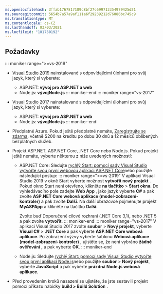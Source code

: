 ```yaml
---
ms.openlocfilehash: 3ffab1767817189c8bf27c699713354979425d21
ms.sourcegitcommit: 5654b7a57a9af111a6f29239212d76086bc745c9
ms.translationtype: MT
ms.contentlocale: cs-CZ
ms.lasthandoff: 03/03/2021
ms.locfileid: "101750192"
---
```

## <a name="prerequisites"></a>Požadavky

::: moniker range=">=vs-2019"

* [Visual Studio 2019](https://visualstudio.microsoft.com/downloads) nainstalované s odpovídajícími úlohami pro svůj jazyk, který si vyberete:
  * ASP.NET: **vývoj pro ASP.NET a web**
  * Node.js: **vývojNode.js**
::: moniker-end
::: moniker range="vs-2017"
* [Visual Studio 2017](https://visualstudio.microsoft.com/vs/older-downloads/?utm_medium=microsoft&utm_source=docs.microsoft.com&utm_campaign=vs+2017+download) nainstalované s odpovídajícími úlohami pro svůj jazyk, který si vyberete:
  * ASP.NET: **vývoj pro ASP.NET a web**
  * Node.js: **vývojNode.js**
::: moniker-end

* Předplatné Azure. Pokud ještě předplatné nemáte, [Zaregistrujte se zdarma](https://azure.microsoft.com/free/dotnet/), včetně $200 na kreditu po dobu 30 dnů a 12 měsíců oblíbených bezplatných služeb.

* Projekt ASP.NET, ASP.NET Core, .NET Core nebo Node.js. Pokud projekt ještě nemáte, vyberte některou z níže uvedených možností:
  * ASP.NET Core: Sledujte [rychlý Start: pomocí sady Visual Studio vytvořte svou první webovou aplikaci ASP.NET Core](../../ide/quickstart-aspnet-core.md)nebo použijte následující postup:
    ::: moniker range=">=vs-2019"
    V aplikaci Visual Studio 2019 v okně Start vyberte možnost **vytvořit nový projekt** . Pokud okno Start není otevřeno, klikněte **na tlačítko**  >  **Start okna**. Do vyhledávacího pole zadejte **Web App** , jako jazyk vyberte **C#** a pak zvolte **ASP.NET Core webová aplikace (model-zobrazení-kontroler)** a pak zvolte **Další**. Na další obrazovce pojmenujte projekt **MyASPApp** a klikněte na tlačítko **Další**.

    Zvolte buď Doporučené cílové rozhraní (.NET Core 3,1), nebo .NET 5 a pak zvolte **vytvořit**.
    ::: moniker-end
    ::: moniker range="vs-2017"
    V aplikaci Visual Studio 2017 zvolte **soubor**  >  **Nový projekt**, vyberte **Visual C#**  >  **.NET Core** a pak vyberte **ASP.NET Core webová aplikace**. Po zobrazení výzvy vyberte šablonu **Webová aplikace (model-zobrazení-kontroler)** , ujistěte se, že není vybráno **žádné ověřování** , a pak vyberte **OK**.
    ::: moniker-end
  * Node.js: Sledujte [rychlý Start: pomocí sady Visual Studio vytvořte svou první aplikaci Node.js](../../ide/quickstart-nodejs.md)nebo použijte **soubor**  >  **Nový projekt**, vyberte **JavaScript** a pak vyberte **prázdná Node.js webová aplikace**.

* Před provedením kroků nasazení se ujistěte, že jste sestavili projekt pomocí příkazu nabídky **build > Build Solution** .